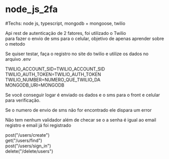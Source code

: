 # node_js_2fa

#Techs: node js, typescript, mongodb + mongoose, twilio</br>

Api rest de autenticação de 2 fatores, foi utilizado o Twilio</br>
para fazer o envio de sms para o celular, objetivo de apenas aprender sobre o metodo</br>

Se quiser testar, faça o registro no site do twilio e utilize os dados no arquivo .env</br>

TWILIO_ACCOUNT_SID=TWILIO_ACCOUNT_SID</br>
TWILIO_AUTH_TOKEN=TWILIO_AUTH_TOKEN</br>
TWILIO_NUMBER=NUMERO_QUE_TWILIO_DA</br>
MONGODB_URI=MONGODB</br>

Se você conseguir logar é enviado os dados e o sms para o front e celular para verificação.</br>

Se o numero de envio de sms não for encontrado ele dispara um error</br>

Não tem nenhum validador além de checar se o a senha é igual ao email registro e email já foi registrado</br>


post("/users/create")</br>
get("/users/find")</br>
post("/users/sign_in")</br>
delete("/delete/users")</br>

